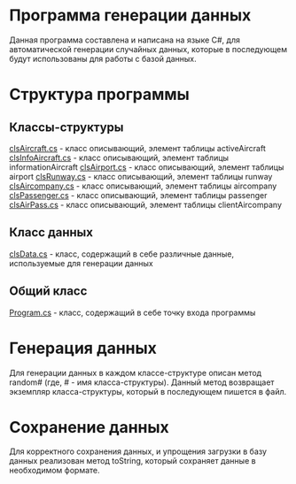 # Программа генерации данных
Данная программа составлена и написана на языке C#, для автоматической генерации случайных данных, которые в последующем будут использованы для работы с базой данных.


# Структура программы

## Классы-структуры
[clsAircraft.cs](https://github.com/WonMin13/EnterpriseDataBase/blob/main/Lab%20Work%20%231/programm/ConsoleApp2/clsAircraft.cs) - класс описывающий, элемент таблицы activeAircraft
[clsInfoAircraft.cs](https://github.com/WonMin13/EnterpriseDataBase/blob/main/Lab%20Work%20%231/programm/ConsoleApp2/clsInfoAircraft.cs) - класс описывающий, элемент таблицы informationAircraft
[clsAirport.cs](https://github.com/WonMin13/EnterpriseDataBase/blob/main/Lab%20Work%20%231/programm/ConsoleApp2/clsAirport.cs) - класс описывающий, элемент таблицы airport
[clsRunway.cs](https://github.com/WonMin13/EnterpriseDataBase/blob/main/Lab%20Work%20%231/programm/ConsoleApp2/clsRunway.cs) - класс описывающий, элемент таблицы runway
[clsAircompany.cs](https://github.com/WonMin13/EnterpriseDataBase/blob/main/Lab%20Work%20%231/programm/ConsoleApp2/clsAircompany.cs) - класс описывающий, элемент таблицы aircompany
[clsPassenger.cs](https://github.com/WonMin13/EnterpriseDataBase/blob/main/Lab%20Work%20%231/programm/ConsoleApp2/clsPassenger.cs) - класс описывающий, элемент таблицы passenger
[clsAirPass.cs](https://github.com/WonMin13/EnterpriseDataBase/blob/main/Lab%20Work%20%231/programm/ConsoleApp2/clsAirPass.cs) - класс описывающий, элемент таблицы clientAircompany

## Класс данных
[clsData.cs](https://github.com/WonMin13/EnterpriseDataBase/blob/main/Lab%20Work%20%231/programm/ConsoleApp2/clsData.cs) - класс, содержащий в себе различные данные, используемые для генерации данных

## Общий класс
[Program.cs](https://github.com/WonMin13/EnterpriseDataBase/blob/main/Lab%20Work%20%231/programm/ConsoleApp2/Program.cs) - класс, содержащий в себе точку входа программы

# Генерация данных
Для генерации данных в каждом классе-структуре описан метод random# (где, # - имя класса-структуры). Данный метод возвращает экземпляр класса-структуры, который в последующем пишется в файл.

# Сохранение данных
Для корректного сохранения данных, и упрощения загрузки в базу данных реализован метод toString, который сохраняет данные в необходимом формате.
